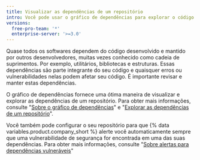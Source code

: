 ```yaml
---
title: Visualizar as dependências de um repositório
intro: Você pode usar o gráfico de dependências para explorar o código do qual seu repositório depende.
versions:
  free-pro-team: '*'
  enterprise-server: '>=3.0'
---
```


Quase todos os softwares dependem do código desenvolvido e mantido por outros desenvolvedores, muitas vezes conhecido como cadeia de suprimentos. Por exemplo, utilitários, bibliotecas e estruturas. Essas dependências são parte integrante do seu código e quaisquer erros ou vulnerabilidades nelas podem afetar seu código. É importante revisar e manter estas dependências.

O gráfico de dependências fornece uma ótima maneira de visualizar e explorar as dependências de um repositório. Para obter mais informações, consulte "[Sobre o gráfico de dependências](/code-security/supply-chain-security/about-the-dependency-graph)" e "[Explorar as dependências de um repositório](/code-security/supply-chain-security/exploring-the-dependencies-of-a-repository)".

Você também pode configurar o seu repositório para que {% data variables.product.company_short %} alerte você automaticamente sempre que uma vulnerabilidade de segurança for encontrada em uma das suas dependências. Para obter mais informações, consulte "[Sobre alertas para dependências vulneráveis](/github/managing-security-vulnerabilities/about-alerts-for-vulnerable-dependencies)"
